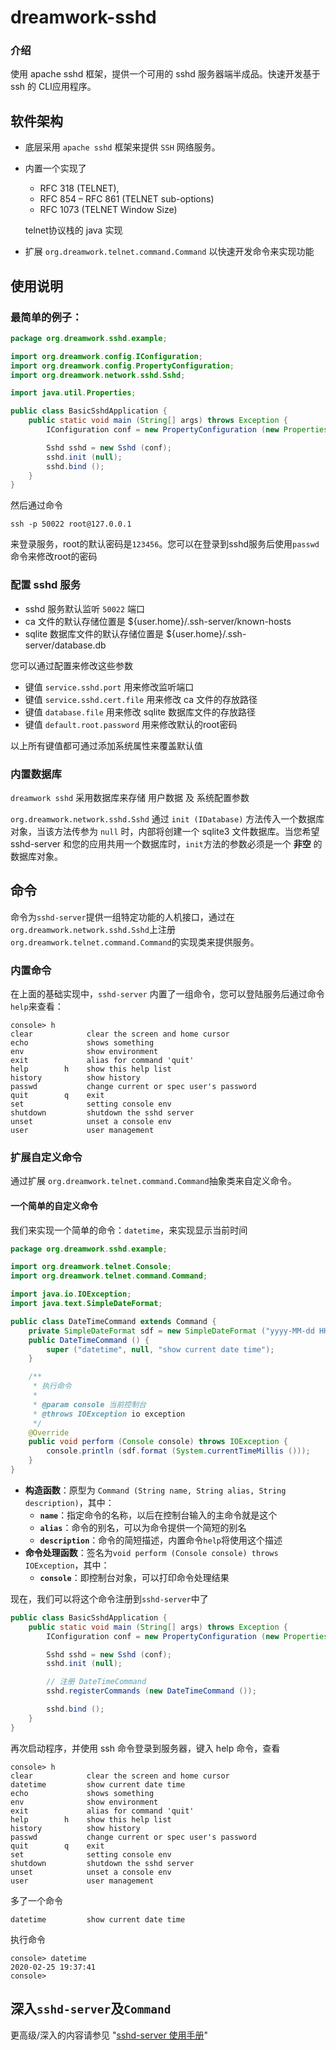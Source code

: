 # dreamwork-sshd

### 介绍
使用 apache sshd 框架，提供一个可用的 sshd 服务器端半成品。快速开发基于 ssh 的 CLI应用程序。

## 软件架构
- 底层采用 `apache sshd` 框架来提供 `SSH` 网络服务。
- 内置一个实现了
  * RFC 318 (TELNET), 
  * RFC 854 – RFC 861 (TELNET sub-options)
  * RFC 1073 (TELNET Window Size)
  
  telnet协议栈的 java 实现
- 扩展 `org.dreamwork.telnet.command.Command` 以快速开发命令来实现功能

## 使用说明

### 最简单的例子：
```java
package org.dreamwork.sshd.example;

import org.dreamwork.config.IConfiguration;
import org.dreamwork.config.PropertyConfiguration;
import org.dreamwork.network.sshd.Sshd;

import java.util.Properties;

public class BasicSshdApplication {
    public static void main (String[] args) throws Exception {
        IConfiguration conf = new PropertyConfiguration (new Properties ());

        Sshd sshd = new Sshd (conf);
        sshd.init (null);
        sshd.bind ();
    }
}
```
然后通过命令 
```text
ssh -p 50022 root@127.0.0.1
```
来登录服务，root的默认密码是`123456`。您可以在登录到sshd服务后使用`passwd`命令来修改root的密码

### 配置 sshd 服务
- sshd 服务默认监听 `50022` 端口
- ca 文件的默认存储位置是 ${user.home}/.ssh-server/known-hosts
- sqlite 数据库文件的默认存储位置是 ${user.home}/.ssh-server/database.db

您可以通过配置来修改这些参数
- 键值 `service.sshd.port` 用来修改监听端口
- 键值 `service.sshd.cert.file` 用来修改 ca 文件的存放路径
- 键值 `database.file` 用来修改 sqlite 数据库文件的存放路径
- 键值 `default.root.password` 用来修改默认的root密码

以上所有键值都可通过添加系统属性来覆盖默认值

### 内置数据库
`dreamwork sshd` 采用数据库来存储 用户数据 及 系统配置参数

`org.dreamwork.network.sshd.Sshd` 通过 `init (IDatabase)` 方法传入一个数据库对象，当该方法传参为 `null` 时，内部将创建一个 sqlite3 文件数据库。当您希望 sshd-server 和您的应用共用一个数据库时，`init`方法的参数必须是一个 **非空** 的数据库对象。

## 命令
命令为`sshd-server`提供一组特定功能的人机接口，通过在 `org.dreamwork.network.sshd.Sshd`上注册 `org.dreamwork.telnet.command.Command`的实现类来提供服务。
### 内置命令
在上面的基础实现中，`sshd-server` 内置了一组命令，您可以登陆服务后通过命令 `help`来查看：
```text
console> h
clear            clear the screen and home cursor
echo             shows something
env              show environment
exit             alias for command 'quit'
help        h    show this help list
history          show history
passwd           change current or spec user's password
quit        q    exit
set              setting console env
shutdown         shutdown the sshd server
unset            unset a console env
user             user management
```

### 扩展自定义命令
通过扩展 `org.dreamwork.telnet.command.Command`抽象类来自定义命令。

#### 一个简单的自定义命令
我们来实现一个简单的命令：`datetime`，来实现显示当前时间
```java
package org.dreamwork.sshd.example;

import org.dreamwork.telnet.Console;
import org.dreamwork.telnet.command.Command;

import java.io.IOException;
import java.text.SimpleDateFormat;

public class DateTimeCommand extends Command {
    private SimpleDateFormat sdf = new SimpleDateFormat ("yyyy-MM-dd HH:mm:ss");
    public DateTimeCommand () {
        super ("datetime", null, "show current date time");
    }

    /**
     * 执行命令
     *
     * @param console 当前控制台
     * @throws IOException io exception
     */
    @Override
    public void perform (Console console) throws IOException {
        console.println (sdf.format (System.currentTimeMillis ()));
    }
}
```
- **构造函数**：原型为 `Command (String name, String alias, String description)`，其中：
	- **`name`**：指定命令的名称，以后在控制台输入的主命令就是这个
	- **`alias`**：命令的别名，可以为命令提供一个简短的别名
	- **`description`**：命令的简短描述，内置命令`help`将使用这个描述
- **命令处理函数**：签名为`void perform (Console console) throws IOException`，其中：
	- **`console`**：即控制台对象，可以打印命令处理结果

现在，我们可以将这个命令注册到`sshd-server`中了
```java
public class BasicSshdApplication {
    public static void main (String[] args) throws Exception {
        IConfiguration conf = new PropertyConfiguration (new Properties ());

        Sshd sshd = new Sshd (conf);
        sshd.init (null);

        // 注册 DateTimeCommand
        sshd.registerCommands (new DateTimeCommand ());

        sshd.bind ();
    }
}
```
再次启动程序，并使用 ssh 命令登录到服务器，键入 help 命令，查看
```text
console> h
clear            clear the screen and home cursor
datetime         show current date time
echo             shows something
env              show environment
exit             alias for command 'quit'
help        h    show this help list
history          show history
passwd           change current or spec user's password
quit        q    exit
set              setting console env
shutdown         shutdown the sshd server
unset            unset a console env
user             user management
```
多了一个命令
```text
datetime         show current date time
```
执行命令
```text
console> datetime
2020-02-25 19:37:41
console>
```

## 深入`sshd-server`及`Command`
更高级/深入的内容请参见 "[sshd-server 使用手册](https://seth-yang.github.io/dreamwork-sshd/user-guide.html)"